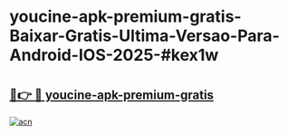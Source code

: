 # youcine-apk-premium-gratis-Baixar-Gratis-Ultima-Versao-Para-Android-IOS-2025-#kex1w

# <h2><a href="https://ainizakaria.my?title=youcine-apk-premium-gratis&ref=24M">🔗👉 🔴 youcine-apk-premium-gratis</a></h2>

[![acn](https://github.com/user-attachments/assets/0f9c940e-d8b0-45ae-aac7-cd30a18b3e1c)](https://ainizakaria.my?title=youcine-apk-premium-gratis&ref=24M)

